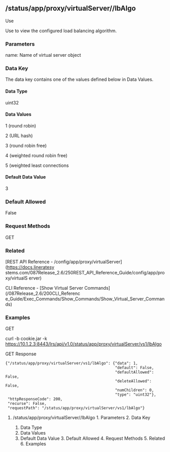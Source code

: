 ## /status/app/proxy/virtualServer/<name>/lbAlgo

Use

Use to view the configured load balancing algorithm.

### Parameters

name: Name of virtual server object

### Data Key

The data key contains one of the values defined below in Data Values.

#### Data Type

uint32

#### Data Values

1 (round robin)

2 (URL hash)

3 (round robin free)

4 (weighted round robin free)

5 (weighted least connections

#### Default Data Value

3

### Default Allowed

False

### Request Methods

GET

### Related

[REST API Reference - /config/app/proxy/virtualServer](https://docs.lineratesy
stems.com/087Release_2.6/250REST_API_Reference_Guide/config/app/proxy/virtualS
erver)

CLI Reference - [Show Virtual Server Commands](/087Release_2.6/200CLI_Referenc
e_Guide/Exec_Commands/Show_Commands/Show_Virtual_Server_Commands)

### Examples

GET

curl -b cookie.jar -k
https://10.1.2.3:8443/lrs/api/v1.0/status/app/proxy/virtualServer/vs1/lbAlgo

GET Response

    
    
    {"/status/app/proxy/virtualServer/vs1/lbAlgo": {"data": 1,
                                                    "default": False,
                                                    "defaultAllowed": False,
                                                    "deleteAllowed": False,
                                                    "numChildren": 0,
                                                    "type": "uint32"},
     "httpResponseCode": 200,
     "recurse": False,
     "requestPath": "/status/app/proxy/virtualServer/vs1/lbAlgo"}
    

  1. /status/app/proxy/virtualServer/<name>/lbAlgo
    1. Parameters
    2. Data Key
      1. Data Type
      2. Data Values
      3. Default Data Value
    3. Default Allowed
    4. Request Methods
    5. Related
    6. Examples

